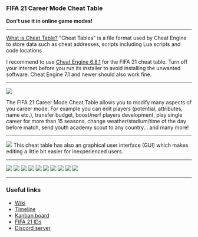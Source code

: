 ### FIFA 21 Career Mode Cheat Table


**Don't use it in online game modes!**

***
[What is Cheat Table?](https://en.wikipedia.org/wiki/Cheat_Engine#Cheat_Tables)
"Cheat Tables" is a file format used by Cheat Engine to store data such as cheat addresses, scripts including Lua scripts and code locations

I recommend to use [Cheat Engine 6.8.1](https://mega.nz/file/JEtTTCiD#h-Py9TT5OhuJkvGq7-Sd96UaD14QA62MRfVvc30Iy8A) for the FIFA 21 cheat table.
Turn off your internet before you run its installer to avoid installing the unwanted software.
Cheat Engine 7.1 and newer should also work fine.


***
![](https://i.imgur.com/Ud7ti40.png)

The FIFA 21 Career Mode Cheat Table allows you to modify many aspects of you career mode.
For example you can edit players (potential, attributes, name etc.), transfer budget, boost/nerf players development, play single career for more than 15 seasons, change weather/stadium/time of the day before match, send youth academy scout to any country... and many more!

***
![](https://i.imgur.com/7MrImEO.png)
This cheat table has also an graphical user interface (GUI) which makes editing a little bit easier for inexperienced users.

***

![](https://i.imgur.com/acsVuVm.png)
![](https://i.imgur.com/93pI9wG.png)
![](https://i.imgur.com/j6EivOU.png)
![](https://i.imgur.com/YqDq4xa.png)
![](https://i.imgur.com/EAwprpX.png)
![](https://i.imgur.com/go6CoXt.png)
![](https://i.imgur.com/VdfuCTX.png)
![](https://i.imgur.com/Oilz7iu.png)
![](https://i.imgur.com/9FWKflU.png)
![](https://i.imgur.com/AX8zfMw.png)

***
### Useful links
* [Wiki](https://github.com/xAranaktu/FIFA-21-CM-Cheat-Table/wiki)
* [Timeline](https://timelines.gitkraken.com/timeline/ea4c326a350b42239fd93353704bf45d)
* [Kanban board](https://app.gitkraken.com/glo/board/X2y2DHXMggASx-4e)
* [FIFA 21 IDs](https://docs.google.com/spreadsheets/d/13OGH_owsdChC52PflHv1SsqfBnFIJLu81kALHKOxl_g/edit?usp=sharing)
* [Discord server](https://discord.gg/va9EtdB)
